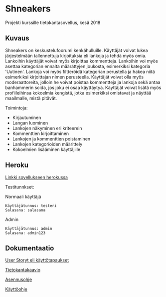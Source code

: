 # Shneakers

Projekti kurssille tietokantasovellus, kesä 2018

## Kuvaus

Shneakers on keskustelufoorumi kenkähulluille. Käyttäjät voivat lukea järjestelmään tallennettuja kirjoituksia eli lankoja ja tehdä myös omia. Lankoihin käyttäjät voivat myös kirjoittaa kommentteja. Lankoihin voi myös asettaa kategorian ennalta määrättyjen joukosta, esimerkiksi kategoria 'Uutinen'. Lankoja voi myös filtteröidä kategorian perustella ja hakea niitä esimerkiksi kirjoittajan nimen perusteella. Käyttäjät voivat olla myös moderaattoreita, jolloin he voivat poistaa kommentteja ja lankoja sekä antaa banhammerin soida, jos joku ei osaa käyttäytyä. Käyttäjät voivat lisätä myös profiileihinsa kokoelmia kengistä, jotka esimerkiksi omistavat ja näyttää maailmalle, mistä pitävät.

Toimintoja:
* Kirjautuminen
* Langan luominen
* Lankojen näkyminen eri kriteerein
* Kommenttien kirjoittaminen
* Lankojen ja kommenttien poistaminen
* Lankojen kategorioiden määrittely
* Kokoelmien lisääminen käyttäjille

## Heroku

[Linkki sovellukseen herokussa](https://shneakers.herokuapp.com/)

Testitunnkset:

Normaali käyttäjä
```
Käyttäjätunnus: testeri
Salasana: salasana

```
Admin
```
Käyttäjätunnus: admin
Salasana: admin123
```

## Dokumentaatio


[User Storyt eli käyttötapaukset](https://github.com/OlliJ5/Shneakers/blob/master/documentation/userStories.md)

[Tietokantakaavio](https://github.com/OlliJ5/Shneakers/blob/master/documentation/Tietokantakaavio.png)

[Asennusohje](https://github.com/OlliJ5/Shneakers/blob/master/documentation/asennusohje.md)

[Käyttöohje](https://github.com/OlliJ5/Shneakers/blob/master/documentation/kayttoohje.md)
